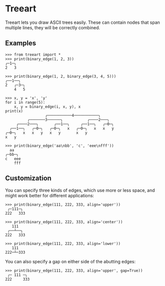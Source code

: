 # Treeart

Treeart lets you draw ASCII trees easily. These can contain nodes that span multiple lines, they will be correctly combined.

## Examples

```
>>> from treeart import *
>>> print(binary_edge(1, 2, 3))
╭─1─╮
2   3

>>> print(binary_edge(1, 2, binary_edge(3, 4, 5)))
╭──1──╮
2   ╭─3─╮
    4   5

>>> x, y = 'x', 'y'
for i in range(5):
    x, y = binary_edge(i, x, y), x
print(x)
                  ╭───────────4───────────╮
          ╭───────3──────╮           ╭────2───╮  
     ╭────2───╮       ╭──1──╮     ╭──1──╮   ╭─0─╮
  ╭──1──╮   ╭─0─╮   ╭─0─╮   x   ╭─0─╮   x   x   y
╭─0─╮   x   x   y   x   y       x   y            
x   y

>>> print(binary_edge('aa\nbb', 'c', 'eee\nfff'))
  aa
╭─bb─╮
c   eee
    fff
```



## Customization

You can specify three kinds of edges, which use more or less space, and might work better for different applications:

```
>>> print(binary_edge(111, 222, 333, align='upper'))
 ╭─111─╮
222   333

>>> print(binary_edge(111, 222, 333, align='center'))
   111
 ╭──┴──╮
222   333

>>> print(binary_edge(111, 222, 333, align='lower'))
   111
222─┴─333
```

You can also specify a gap on either side of the abutting edges:

```
>>> print(binary_edge(111, 222, 333, align='upper', gap=True))
 ╭─ 111 ─╮
222     333
```

